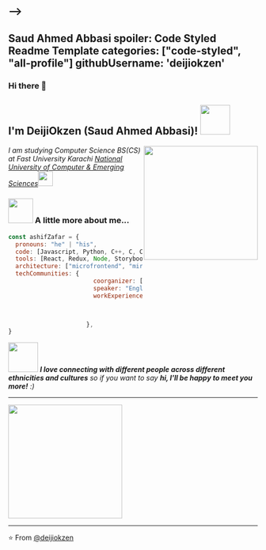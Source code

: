 -->
---
Saud Ahmed Abbasi
spoiler: Code Styled Readme Template
categories: ["code-styled", "all-profile"]
githubUsername: 'deijiokzen'
---



### Hi there 👋

<h2> I'm DeijiOkzen (Saud Ahmed Abbasi)! <img src="https://cdn.discordapp.com/attachments/723619898206716015/813789567457951764/ezgif-1-7213593a17e6.gif" width="60"></h2>
<img align='right' src="https://pa1.narvii.com/6594/680e9373984db2f1b3e7101b5a47fdfba4b42d32_hq.gif" width="230">
<p><em>I am studying Computer Science BS(CS) at Fast University Karachi <a href="http://khi.nu.edu.pk/">National University of Computer & Emerging Sciences</a><img src="https://media.giphy.com/media/WUlplcMpOCEmTGBtBW/giphy.gif" width="30"> 
</em></p>


### <img src="https://media.giphy.com/media/VgCDAzcKvsR6OM0uWg/giphy.gif" width="50"> A little more about me...  

```javascript
const ashifZafar = {
  pronouns: "he" | "his",
  code: [Javascript, Python, C++, C, C# ],
  tools: [React, Redux, Node, Storybook, Styled-Components, Jest, React-Testing-library,  docker, ansible , bamboo , devOps  ],
  architecture: ["microfrontend", "miroservices","event-driven", "design system pattern", "behavior-driven-development", "test-driven-development"],
  techCommunities: {
                        coorganizer: ["NONE"],
                        speaker: "English/Urdu",
                        workExperiences: [{companyName:"NONE", role:"NONE"}]


                                           
                      },
}
```

<img src="https://media.giphy.com/media/LnQjpWaON8nhr21vNW/giphy.gif" width="60"> <em><b>I love connecting with different people across different ethnicities and cultures</b> so if you want to say <b>hi, I'll be happy to meet you more!</b> :)</em>

---

 <img src="https://user-images.githubusercontent.com/20770645/90959204-22aafa00-e4b7-11ea-94d3-0139a8b1fd97.jpg" width="230">
 
 ---
 ⭐️ From [@deijiokzen](https://github.com/deijiokzen)
